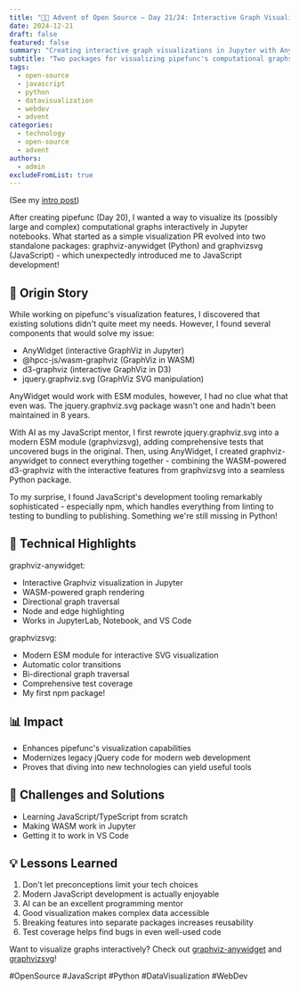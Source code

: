 ```yaml
---
title: "🎄🎁 Advent of Open Source – Day 21/24: Interactive Graph Visualization 🕸️"
date: 2024-12-21
draft: false
featured: false
summary: "Creating interactive graph visualizations in Jupyter with AnyWidget and a modernized JavaScript library."
subtitle: "Two packages for visualizing pipefunc's computational graphs, born from a dive into JavaScript."
tags:
  - open-source
  - javascript
  - python
  - datavisualization
  - webdev
  - advent
categories:
  - technology
  - open-source
  - advent
authors:
  - admin
excludeFromList: true
---
```


(See my [intro post](https://www.linkedin.com/posts/basnijholt_advent-of-open-source-celebrating-activity-7269075513002909697-M89J))

After creating pipefunc (Day 20), I wanted a way to visualize its (possibly large and complex) computational graphs interactively in Jupyter notebooks. What started as a simple visualization PR evolved into two standalone packages: graphviz-anywidget (Python) and graphvizsvg (JavaScript) - which unexpectedly introduced me to JavaScript development!

## 📖 Origin Story

While working on pipefunc's visualization features, I discovered that existing solutions didn't quite meet my needs. However, I found several components that would solve my issue:

- AnyWidget (interactive GraphViz in Jupyter)
- @hpcc-js/wasm-graphviz (GraphViz in WASM)
- d3-graphviz (interactive GraphViz in D3)
- jquery.graphviz.svg (GraphViz SVG manipulation)

AnyWidget would work with ESM modules, however, I had no clue what that even was. The jquery.graphviz.svg package wasn't one and hadn't been maintained in 8 years.

With AI as my JavaScript mentor, I first rewrote jquery.graphviz.svg into a modern ESM module (graphvizsvg), adding comprehensive tests that uncovered bugs in the original. Then, using AnyWidget, I created graphviz-anywidget to connect everything together - combining the WASM-powered d3-graphviz with the interactive features from graphvizsvg into a seamless Python package.

To my surprise, I found JavaScript's development tooling remarkably sophisticated - especially npm, which handles everything from linting to testing to bundling to publishing. Something we're still missing in Python!

## 🔧 Technical Highlights

graphviz-anywidget:

- Interactive Graphviz visualization in Jupyter
- WASM-powered graph rendering
- Directional graph traversal
- Node and edge highlighting
- Works in JupyterLab, Notebook, and VS Code

graphvizsvg:

- Modern ESM module for interactive SVG visualization
- Automatic color transitions
- Bi-directional graph traversal
- Comprehensive test coverage
- My first npm package!

## 📊 Impact

- Enhances pipefunc's visualization capabilities
- Modernizes legacy jQuery code for modern web development
- Proves that diving into new technologies can yield useful tools

## 🎯 Challenges and Solutions

- Learning JavaScript/TypeScript from scratch
- Making WASM work in Jupyter
- Getting it to work in VS Code

## 💡 Lessons Learned

1. Don't let preconceptions limit your tech choices
2. Modern JavaScript development is actually enjoyable
3. AI can be an excellent programming mentor
4. Good visualization makes complex data accessible
5. Breaking features into separate packages increases reusability
6. Test coverage helps find bugs in even well-used code

Want to visualize graphs interactively? Check out [graphviz-anywidget](https://github.com/pipefunc/graphviz-anywidget) and [graphvizsvg](https://github.com/pipefunc/graphvizsvg)!

#OpenSource #JavaScript #Python #DataVisualization #WebDev
